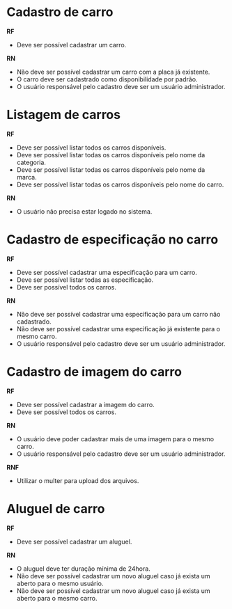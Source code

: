 # Cadastro de carro

**RF**

- Deve ser possível cadastrar um carro.

**RN**

- Não deve ser possível cadastrar um carro com a placa já existente.
- O carro deve ser cadastrado como disponibilidade por padrão.
- O usuário responsável pelo cadastro deve ser um usuário administrador.

# Listagem de carros

**RF**

- Deve ser possível listar todos os carros disponíveis.
- Deve ser possível listar todas os carros disponíveis pelo nome da categoria.
- Deve ser possível listar todas os carros disponíveis pelo nome da marca.
- Deve ser possível listar todas os carros disponíveis pelo nome do carro.

**RN**

- O usuário não precisa estar logado no sistema.

# Cadastro de especificação no carro

**RF**

- Deve ser possível cadastrar uma especificação para um carro.
- Deve ser possível listar todas as especificação.
- Deve ser possível todos os carros.

**RN**

- Não deve ser possível cadastrar uma especificação para um carro não cadastrado.
- Não deve ser possível cadastrar uma especificação já existente para o mesmo carro.
- O usuário responsável pelo cadastro deve ser um usuário administrador.

# Cadastro de imagem do carro

**RF**

- Deve ser possível cadastrar a imagem do carro.
- Deve ser possível todos os carros.

**RN**

- O usuário deve poder cadastrar mais de uma imagem para o mesmo carro.
- O usuário responsável pelo cadastro deve ser um usuário administrador.

**RNF**

- Utilizar o multer para upload dos arquivos.

# Aluguel de carro

**RF**

- Deve ser possível cadastrar um aluguel.

**RN**

- O aluguel deve ter duração mínima de 24hora.
- Não deve ser possível cadastrar um novo aluguel caso já exista um aberto para o mesmo usuário.
- Não deve ser possível cadastrar um novo aluguel caso já exista um aberto para o mesmo carro.

